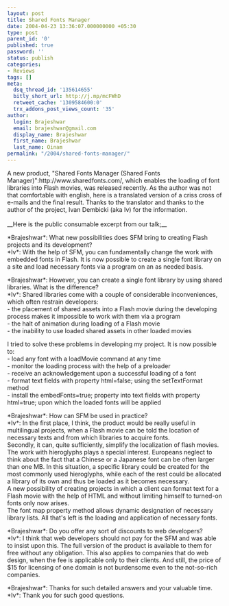 ```yaml
---
layout: post
title: Shared Fonts Manager
date: 2004-04-23 13:36:07.000000000 +05:30
type: post
parent_id: '0'
published: true
password: ''
status: publish
categories:
- Reviews
tags: []
meta:
  dsq_thread_id: '135614655'
  bitly_short_url: http://j.mp/mcFWhD
  retweet_cache: '1309584600:0'
  trx_addons_post_views_count: '35'
author:
  login: Brajeshwar
  email: brajeshwar@gmail.com
  display_name: Brajeshwar
  first_name: Brajeshwar
  last_name: Oinam
permalink: "/2004/shared-fonts-manager/"
---
```

<p>A new product, "Shared Fonts Manager (Shared Fonts Manager)":http://www.sharedfonts.com/, which enables the loading of font libraries into Flash movies, was released recently. As the author was not that comfortable with english, here is a translated version of a criss cross of e-mails and the final result. Thanks to the translator and thanks to the author of the project, Ivan Dembicki (aka Iv) for the information.<br />
<br />
__Here is the public consumable excerpt from our talk;__</p>
<p>*Brajeshwar*: What new possibilities does SFM bring to creating Flash projects and its development?<br />
*Iv*: With the help of SFM, you can fundamentally change the work with embedded fonts in Flash. It is now possible to create a single font library on a site and load necessary fonts via a program on an as needed basis.</p>
<p>*Brajeshwar*: However, you can create a single font library by using shared libraries. What is the difference?<br />
*Iv*: Shared libraries come with a couple of considerable inconveniences, which often restrain developers:<br />
- the placement of shared assets into a Flash movie during the developing process makes it impossible to work with them via a program<br />
- the halt of animation during loading of a Flash movie<br />
- the inability to use loaded shared assets in other loaded movies</p>
<p>I tried to solve these problems in developing my project. It is now possible to:<br />
- load any font with a loadMovie command at any time<br />
- monitor the loading process with the help of a preloader<br />
- receive an acknowledgement upon a successful loading of a font<br />
- format text fields with property html=false; using the setTextFormat method<br />
- install the embedFonts=true; property into text fields with property html=true; upon which the loaded fonts will be applied</p>
<p>*Brajeshwar*: How can SFM be used in practice?<br />
*Iv*: In the first place, I think, the product would be really useful in multilingual projects, when a Flash movie can be told the location of necessary texts and from which libraries to acquire fonts.<br />
Secondly, it can, quite sufficiently, simplify the localization of flash movies. The work with hieroglyphs plays a special interest. Europeans neglect to think about the fact that a Chinese or a Japanese font can be often larger than one MB. In this situation, a specific library could be created for the most commonly used hieroglyphs, while each of the rest could be allocated a library of its own and thus be loaded as it becomes necessary.<br />
A new possibility of creating projects in which a client can format text for a Flash movie with the help of HTML and without limiting himself to turned-on fonts only now arises.<br />
The font map property method allows dynamic designation of necessary library lists. All that's left is the loading and application of necessary fonts.</p>
<p>*Brajeshwar*: Do you offer any sort of discounts to web developers?<br />
*Iv*: I think that web developers should not pay for the SFM and was able to insist upon this. The full version of the product is available to them for free without any obligation. This also applies to companies that do web design, when the fee is applicable only to their clients. And still, the price of $15 for licensing of one domain is not burdensome even to the not-so-rich companies.</p>
<p>*Brajeshwar*: Thanks for such detailed answers and your valuable time.<br />
*Iv*: Thank you for such good questions.</p>
